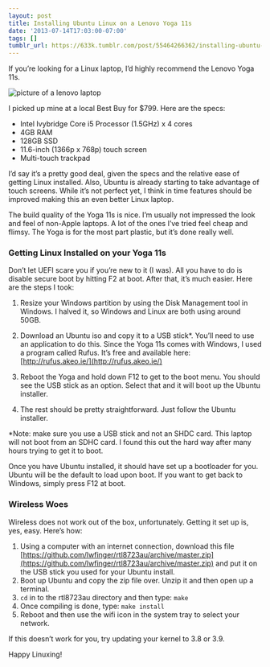 ```yaml
---
layout: post
title: Installing Ubuntu Linux on a Lenovo Yoga 11s
date: '2013-07-14T17:03:00-07:00'
tags: []
tumblr_url: https://633k.tumblr.com/post/55464266362/installing-ubuntu-linux-on-a-lenovo-yoga-11s
---
```

If you’re looking for a Linux laptop, I’d highly recommend the Lenovo Yoga 11s.<!--more-->

![picture of a lenovo
laptop](https://66.media.tumblr.com/28307b04e8a8d86f8decca9429df1e1d/tumblr_inline_mpyb7zPQlu1qz4rgp.jpg)

I picked up mine at a local Best Buy for $799. Here are the specs:

- Intel Ivybridge Core i5 Processor (1.5GHz) x 4 cores
- 4GB RAM
- 128GB SSD
- 11.6-inch (1366p x 768p) touch screen
- Multi-touch trackpad

I’d say it’s a pretty good deal, given the specs and the relative ease of
getting Linux installed. Also, Ubuntu is already starting to take advantage of
touch screens. While it’s not perfect yet, I think in time features should be
improved making this an even better Linux laptop.

The build quality of the Yoga 11s is nice. I’m usually not impressed the look
and feel of non-Apple laptops. A lot of the ones I’ve tried feel cheap and
flimsy. The Yoga is for the most part plastic, but it’s done really well.

### Getting Linux Installed on your Yoga 11s

Don’t let UEFI scare you if you’re new to it (I was). All you have to do is
disable secure boot by hitting F2 at boot. After that, it’s much easier. Here
are the steps I took:

1. Resize your Windows partition by using the Disk Management tool in Windows. I
halved it, so Windows and Linux are both using around 50GB.

2. Download an Ubuntu iso and copy it to a USB stick\*. You’ll need to use an
application to do this. Since the Yoga 11s comes with Windows, I used a program
called Rufus. It’s free and available here:
[http://rufus.akeo.ie/](http://rufus.akeo.ie/)

3. Reboot the Yoga and hold down F12 to get to the boot menu. You should see the
USB stick as an option. Select that and it will boot up the Ubuntu installer.

4. The rest should be pretty straightforward. Just follow the Ubuntu installer.

\*Note: make sure you use a USB stick and not an SHDC card. This laptop will not
boot from an SDHC card. I found this out the hard way after many hours trying to
get it to boot.

Once you have Ubuntu installed, it should have set up a bootloader for you.
Ubuntu will be the default to load upon boot. If you want to get back to
Windows, simply press F12 at boot.

### Wireless Woes

Wireless does not work out of the box, unfortunately. Getting it set up is, yes,
easy. Here’s how:

1. Using a computer with an internet connection, download this file
[https://github.com/lwfinger/rtl8723au/archive/master.zip](https://github.com/lwfinger/rtl8723au/archive/master.zip)
and put it on the USB stick you used for your Ubuntu install.
2. Boot up Ubuntu and copy the zip file over. Unzip it and then open up a terminal.
3. `cd` in to the rtl8723au directory and then type: `make`
4. Once compiling is done, type: `make install`
5. Reboot and then use the wifi icon in the system tray to select your network.

If this doesn’t work for you, try updating your kernel to 3.8 or 3.9.

Happy Linuxing!


